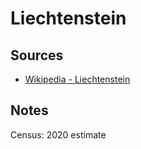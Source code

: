 ﻿# Liechtenstein

## Sources
* [Wikipedia - Liechtenstein](https://en.wikipedia.org/wiki/Liechtenstein)
## Notes
Census: 2020 estimate
